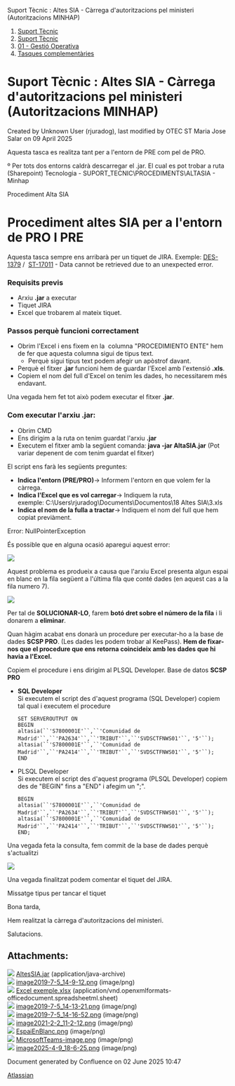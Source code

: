 Suport Tècnic : Altes SIA - Càrrega d'autoritzacions pel ministeri (Autoritzacions MINHAP)  

1.  [Suport Tècnic](index.html)
2.  [Suport Tècnic](13893782.html)
3.  [01 - Gestió Operativa](26313391.html)
4.  [Tasques complementàries](26313409.html)

Suport Tècnic : Altes SIA - Càrrega d'autoritzacions pel ministeri (Autoritzacions MINHAP)
==========================================================================================

Created by Unknown User (rjuradog), last modified by OTEC ST Maria Jose Salar on 09 April 2025

Aquesta tasca es realitza tant per a l'entorn de PRE com pel de PRO. 

º Per tots dos entorns caldrà descarregar el .jar. El cual es pot trobar a ruta (Sharepoint) Tecnologia - SUPORT\_TECNIC\\PROCEDIMENTS\\ALTASIA - Minhap

Procediment Alta SIA

Procediment altes SIA per a l'entorn de PRO I PRE
=================================================

Aquesta tasca sempre ens arribarà per un tiquet de JIRA. Exemple: [DES-1379](https://contacte.aoc.cat/browse/DES-1379) /  [ST-17011](https://contacte.aoc.cat/browse/ST-17011?src=confmacro) - Data cannot be retrieved due to an unexpected error.

### Requisits previs

*   Arxiu **.jar** a executar
*   Tiquet JIRA
*   Excel que trobarem al mateix tiquet.

### Passos perquè funcioni correctament

*   Obrim l'Excel i ens fixem en la  columna "PROCEDIMIENTO ENTE" hem de fer que aquesta columna sigui de tipus text.
    *   Perquè sigui tipus text podem afegir un apòstrof davant.
*   Perquè el fitxer **.jar** funcioni hem de guardar l'Excel amb l'extensió **.xls**.
*   Copiem el nom del full d'Excel on tenim les dades, ho necessitarem més endavant.

Una vegada hem fet tot això podem executar el fitxer **.jar**.

### Com executar l'arxiu .jar:

*   Obrim CMD
*   Ens dirigim a la ruta on tenim guardat l'arxiu **.jar**
*   Executem el fitxer amb la següent comanda: **java -jar AltaSIA.jar** (Pot variar depenent de com tenim guardat el fitxer)

El script ens farà les següents preguntes:

*   **Indica l'entorn (PRE/PRO)**→ Informem l'entorn en que volem fer la càrrega.
*   **Indica l'Excel que es vol carregar**→ Indiquem la ruta, exemple: C:\\Users\\rjuradog\\Documents\\Documentos\\18 Altes SIA\\3.xls
*   **Indica el nom de la fulla a tractar**→ Indiquem el nom del full que hem copiat previàment.

  

Error: NullPointerException

És possible que en alguna ocasió aparegui aquest error:

![](attachments/26313296/41520674.png)

Aquest problema es produeix a causa que l'arxiu Excel presenta algun espai en blanc en la fila següent a l'última fila que conté dades (en aquest cas a la fila numero 7).

![](attachments/26313296/41520669.png)

Per tal de **SOLUCIONAR-LO**, farem **botó dret sobre el número de la fila** i li donarem a **eliminar**.

  

  

  

Quan hàgim acabat ens donarà un procedure per executar-ho a la base de dades **SCSP PRO**. (Les dades les podem trobar al KeePass). **Hem de fixar-nos que el procedure que ens retorna coincideix amb les dades que hi havia a l'Excel.**

Copiem el procedure i ens dirigim al PLSQL Developer. Base de datos **SCSP PRO**

*   **SQL Developer**  
    Si executem el script des d'aquest programa (SQL Developer) copiem tal qual i executem el procedure
    
    `SET SERVEROUTPUT ON`  
    `BEGIN`  
    `altasia(``'S7800001E'``,``'Comunidad de Madrid'``,``'PA2634'``,``'TRIBUT'``,``'SVDSCTFNWS01'``,` `'5'``);`  
    `altasia(``'S7800001E'``,``'Comunidad de Madrid'``,``'PA2414'``,``'TRIBUT'``,``'SVDSCTFNWS01'``,` `'5'``);`  
    `END`
    
*   PLSQL Developer   
    Si executem el script des d'aquest programa (PLSQL Developer) copiem des de "BEGIN" fins a "END" i afegim un ";".
    
    `BEGIN`  
    `altasia(``'S7800001E'``,``'Comunidad de Madrid'``,``'PA2634'``,``'TRIBUT'``,``'SVDSCTFNWS01'``,` `'5'``);`  
    `altasia(``'S7800001E'``,``'Comunidad de Madrid'``,``'PA2414'``,``'TRIBUT'``,``'SVDSCTFNWS01'``,` `'5'``);`  
    `END;`
    

Una vegada feta la consulta, fem commit de la base de dades perquè s'actualitzi

![](attachments/26313296/128647394.png)

Una vegada finalitzat podem comentar el tiquet del JIRA.

Missatge tipus per tancar el tiquet

Bona tarda,

Hem realitzat la càrrega d'autoritzacions del ministeri.

Salutacions.

Attachments:
------------

![](images/icons/bullet_blue.gif) [AltesSIA.jar](attachments/26313296/26315335.jar) (application/java-archive)  
![](images/icons/bullet_blue.gif) [image2019-7-5\_14-9-12.png](attachments/26313296/26315928.png) (image/png)  
![](images/icons/bullet_blue.gif) [Excel exemple.xlsx](attachments/26313296/26315923.xlsx) (application/vnd.openxmlformats-officedocument.spreadsheetml.sheet)  
![](images/icons/bullet_blue.gif) [image2019-7-5\_14-13-21.png](attachments/26313296/26315925.png) (image/png)  
![](images/icons/bullet_blue.gif) [image2019-7-5\_14-16-52.png](attachments/26313296/26315924.png) (image/png)  
![](images/icons/bullet_blue.gif) [image2021-2-2\_11-2-12.png](attachments/26313296/41520668.png) (image/png)  
![](images/icons/bullet_blue.gif) [EspaiEnBlanc.png](attachments/26313296/41520669.png) (image/png)  
![](images/icons/bullet_blue.gif) [MicrosoftTeams-image.png](attachments/26313296/41520674.png) (image/png)  
![](images/icons/bullet_blue.gif) [image2025-4-9\_18-6-25.png](attachments/26313296/128647394.png) (image/png)  

Document generated by Confluence on 02 June 2025 10:47

[Atlassian](http://www.atlassian.com/)